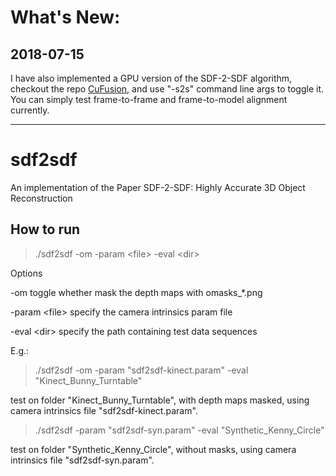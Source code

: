 # What's New:

## 2018-07-15

I have also implemented a GPU version of the SDF-2-SDF algorithm, checkout the repo [CuFusion][1], and use "-s2s" command line args to toggle it. You can simply test frame-to-frame and frame-to-model alignment currently.

[1]: https://github.com/zhangxaochen/CuFusion

---------------

# sdf2sdf

An implementation of the Paper SDF-2-SDF: Highly Accurate 3D Object Reconstruction

## How to run

> ./sdf2sdf -om -param \<file\> -eval \<dir\>

Options

-om                 toggle whether mask the depth maps with omasks_*.png

-param \<file\>     specify the camera intrinsics param file

-eval \<dir\>       specify the path containing test data sequences

E.g.:

> ./sdf2sdf -om -param "sdf2sdf-kinect.param" -eval "Kinect_Bunny_Turntable"

test on folder "Kinect_Bunny_Turntable", with depth maps masked, using camera intrinsics file "sdf2sdf-kinect.param".

> ./sdf2sdf -param "sdf2sdf-syn.param" -eval "Synthetic_Kenny_Circle"

test on folder "Synthetic_Kenny_Circle", without masks, using camera intrinsics file "sdf2sdf-syn.param".
